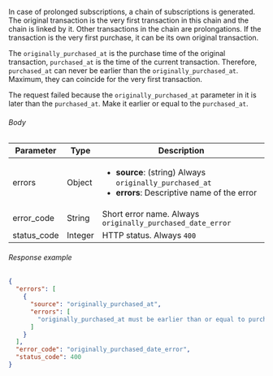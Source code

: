 <!--- originallyPurchasedDate.md --->

In case of prolonged subscriptions, a chain of subscriptions is generated. The original transaction is the very first transaction in this chain and the chain is linked by it. Other transactions in the chain are prolongations. If the transaction is the very first purchase, it can be its own original transaction.

The `originally_purchased_at` is the purchase time of the original transaction, `purchased_at` is the time of the current transaction. Therefore, `purchased_at` can never be earlier than the `originally_purchased_at`. Maximum, they can coincide for the very first transaction.

The request failed because the `originally_purchased_at` parameter in it is later than the `purchased_at`.  Make it earlier or equal to the `purchased_at`.

###### Body

| Parameter   | Type    | Description                                                  |
| ----------- | ------- | ------------------------------------------------------------ |
| errors      | Object  | <ul><li> **source**: (string) Always `originally_purchased_at`</li><li> **errors**: Descriptive name of the error</li></ul> |
| error_code  | String  | Short error name. Always `originally_purchased_date_error`   |
| status_code | Integer | HTTP status. Always `400`                                    |

###### Response example

```json
{
  "errors": [
    {
      "source": "originally_purchased_at",
      "errors": [
        "originally_purchased_at must be earlier than or equal to purchased_at."
      ]
    }
  ],
  "error_code": "originally_purchased_date_error",
  "status_code": 400
}
```

 
